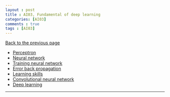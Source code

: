 ```yaml
---
layout : post
title : AI03, Fundamental of deep learning
categories: [AI03]
comments : true
tags : [AI03]
---
```

[Back to the previous page](https://userdyk-github.github.io/Study.html) <br>


- <a href='https://userdyk-github.github.io/'>Perceptron</a>
- <a href='https://userdyk-github.github.io/'>Neural network</a>
- <a href='https://userdyk-github.github.io/'>Training neural network</a>
- <a href='https://userdyk-github.github.io/'>Error back propagation</a>
- <a href='https://userdyk-github.github.io/'>Learning skills</a>
- <a href='https://userdyk-github.github.io/'>Convolutional neural network</a>
- <a href='https://userdyk-github.github.io/'>Deep learning</a>

---
